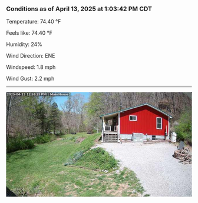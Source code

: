 ### Conditions as of April 13, 2025 at 1:03:42 PM CDT 

Temperature: 74.40 &deg;F

Feels like: 74.40 &deg;F

Humidity: 24%

Wind Direction: ENE

Windspeed: 1.8 mph

Wind Gust: 2.2 mph

---

<img src="./images/latest.jpeg"/>

